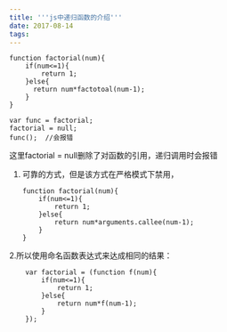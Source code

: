 ```yaml
---
title: '''js中递归函数的介绍'''
date: 2017-08-14
tags:
---
```



    function factorial(num){
        if(num<=1){
            return 1;
        }else{
          return num*factotoal(num-1);
        }
    }

    var func = factorial;
    factorial = null;
    func();  //会报错

这里factorial = null删除了对函数的引用，递归调用时会报错

 1. 可靠的方式，但是该方式在严格模式下禁用，

    	function factorial(num){
        	if(num<=1){
            	return 1;
        	}else{
          		return num*arguments.callee(num-1);
        	}
    	}

 2.所以使用命名函数表达式来达成相同的结果：

    	var factorial = (function f(num){
        	if(num<=1){
            	return 1;
        	}else{
          		return num*f(num-1);
        	}
    	});